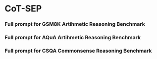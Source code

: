 # CoT-SEP

### Full prompt for GSM8K Artihmetic Reasoning Benchmark

### Full prompt for AQuA Artihmetic Reasoning Benchmark

### Full prompt for CSQA Commonsense Reasoning Benchmark
